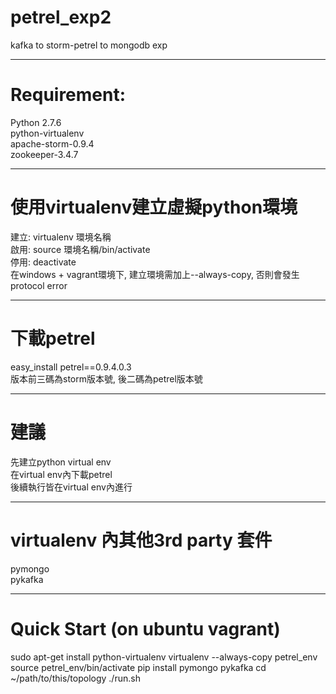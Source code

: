 # petrel_exp2
kafka to storm-petrel to mongodb exp

---

# Requirement:
Python 2.7.6  
python-virtualenv  
apache-storm-0.9.4  
zookeeper-3.4.7  

---

# 使用virtualenv建立虛擬python環境
建立: virtualenv 環境名稱  
啟用: source 環境名稱/bin/activate  
停用: deactivate  
在windows + vagrant環境下, 建立環境需加上--always-copy, 否則會發生protocol error  

---

# 下載petrel
easy_install petrel==0.9.4.0.3  
版本前三碼為storm版本號, 後二碼為petrel版本號  

---

# 建議
先建立python virtual env  
在virtual env內下載petrel  
後續執行皆在virtual env內進行  

---

# virtualenv 內其他3rd party 套件
pymongo  
pykafka

---

# Quick Start (on ubuntu vagrant)
sudo apt-get install python-virtualenv
virtualenv --always-copy petrel_env
source petrel_env/bin/activate
pip install pymongo pykafka
cd ~/path/to/this/topology
./run.sh  